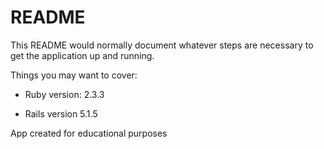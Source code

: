 # README

This README would normally document whatever steps are necessary to get the
application up and running.

Things you may want to cover:

* Ruby version: 2.3.3

* Rails version 5.1.5

App created for educational purposes

